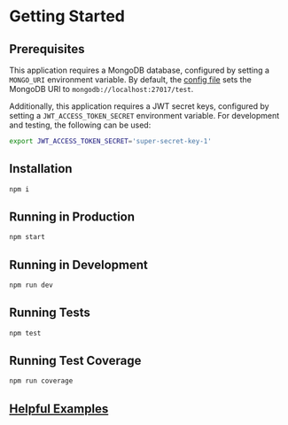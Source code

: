 # Getting Started

## Prerequisites
This application requires a MongoDB database, configured by setting a
`MONGO_URI` environment variable. By default, the [config file](./src/config.ts)
sets the MongoDB URI to `mongodb://localhost:27017/test`.

Additionally, this application requires a JWT secret keys, configured by
setting a `JWT_ACCESS_TOKEN_SECRET` environment variable. For development
and testing, the following can be used:
```sh
export JWT_ACCESS_TOKEN_SECRET='super-secret-key-1'
```

## Installation
```sh
npm i
```

## Running in Production
```sh
npm start
```

## Running in Development
```sh
npm run dev
```

## Running Tests
```sh
npm test
```

## Running Test Coverage
```sh
npm run coverage
```

## [Helpful Examples](./rest/api.rest)
